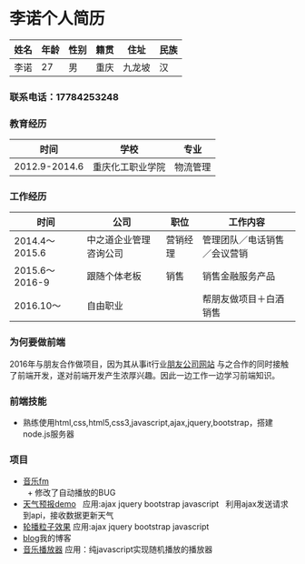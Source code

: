 # 李诺个人简历
|姓名|年龄|性别|籍贯|住址|民族|
|--|--|--|--|-|-|
|李诺|27|男|重庆|九龙坡|汉|
### 联系电话：17784253248

### 教育经历
|时间|学校|专业|
|-|-|-|
|2012.9-2014.6 |重庆化工职业学院 |物流管理|
### 工作经历
|时间|公司|职位|工作内容|
|-|-|-|-|
|2014.4～2015.6|中之道企业管理咨询公司|营销经理|管理团队／电话销售／会议营销|
|2015.6～2016-9|跟随个体老板|销售|销售金融服务产品|
|2016.10～|自由职业||帮朋友做项目＋白酒销售|
### 为何要做前端
2016年与朋友合作做项目，因为其从事it行业[朋友公司网站](https://hiidui.com/index.htm)
与之合作的同时接触了前端开发，遂对前端开发产生浓厚兴趣。因此一边工作一边学习前端知识。

### 前端技能
- 熟练使用html,css,html5,css3,javascript,ajax,jquery,bootstrap，搭建node.js服务器
### 项目
- [音乐fm](https://lfhwnqe.github.io/my-home/projects/music-box/index.html)  
   + 修改了自动播放的BUG
- [天气预报demo](https://lfhwnqe.github.io/my-home/projects/%E5%A4%A9%E6%B0%94demo/index.html)   应用:ajax jquery bootstrap javascript   利用ajax发送请求到api，接收数据更新天气
- [轮播粒子效果](https://lfhwnqe.github.io/my-home/projects/%E8%BD%AE%E6%92%AD%E7%B2%92%E5%AD%90/index.html)  应用:ajax jquery bootstrap javascript
- [blog](http://www.jianshu.com/u/c9d1c591e337)我的博客
- [音乐播放器](https://lfhwnqe.github.io/my-home/projects/%E9%9F%B3%E4%B9%90%E7%9B%92/index.html) 应用：纯javascript实现随机播放的播放器 
